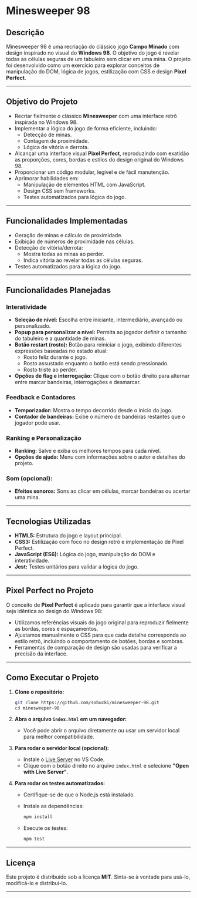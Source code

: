 
# **Minesweeper 98**

## **Descrição**

Minesweeper 98 é uma recriação do clássico jogo **Campo Minado** com design inspirado no visual do **Windows 98**. O objetivo do jogo é revelar todas as células seguras de um tabuleiro sem clicar em uma mina. O projeto foi desenvolvido como um exercício para explorar conceitos de manipulação do DOM, lógica de jogos, estilização com CSS e design **Pixel Perfect**.

---

## **Objetivo do Projeto**

- Recriar fielmente o clássico **Minesweeper** com uma interface retrô inspirada no Windows 98.
- Implementar a lógica do jogo de forma eficiente, incluindo:
  - Detecção de minas.
  - Contagem de proximidade.
  - Lógica de vitória e derrota.
- Alcançar uma interface visual **Pixel Perfect**, reproduzindo com exatidão as proporções, cores, bordas e estilos do design original do Windows 98.
- Proporcionar um código modular, legível e de fácil manutenção.
- Aprimorar habilidades em:
  - Manipulação de elementos HTML com JavaScript.
  - Design CSS sem frameworks.
  - Testes automatizados para lógica do jogo.

---

## **Funcionalidades Implementadas**

- Geração de minas e cálculo de proximidade.
- Exibição de números de proximidade nas células.
- Detecção de vitória/derrota:
  - Mostra todas as minas ao perder.
  - Indica vitória ao revelar todas as células seguras.
- Testes automatizados para a lógica do jogo.

---

## **Funcionalidades Planejadas**

### **Interatividade**

- **Seleção de nível:** Escolha entre iniciante, intermediário, avançado ou personalizado.
- **Popup para personalizar o nível:** Permita ao jogador definir o tamanho do tabuleiro e a quantidade de minas.
- **Botão restart (rosto):** Botão para reiniciar o jogo, exibindo diferentes expressões baseadas no estado atual:
  - Rosto feliz durante o jogo.
  - Rosto assustado enquanto o botão está sendo pressionado.
  - Rosto triste ao perder.
- **Opções de flag e interrogação:** Clique com o botão direito para alternar entre marcar bandeiras, interrogações e desmarcar.
  
### **Feedback e Contadores**

- **Temporizador:** Mostra o tempo decorrido desde o início do jogo.
- **Contador de bandeiras:** Exibe o número de bandeiras restantes que o jogador pode usar.

### **Ranking e Personalização**

- **Ranking:** Salve e exiba os melhores tempos para cada nível.
- **Opções de ajuda:** Menu com informações sobre o autor e detalhes do projeto.

### **Som (opcional):**

- **Efeitos sonoros:** Sons ao clicar em células, marcar bandeiras ou acertar uma mina.

---

## **Tecnologias Utilizadas**

- **HTML5:** Estrutura do jogo e layout principal.
- **CSS3:** Estilização com foco no design retrô e implementação de Pixel Perfect.
- **JavaScript (ES6):** Lógica do jogo, manipulação do DOM e interatividade.
- **Jest:** Testes unitários para validar a lógica do jogo.

---

## **Pixel Perfect no Projeto**

O conceito de **Pixel Perfect** é aplicado para garantir que a interface visual seja idêntica ao design do Windows 98:

- Utilizamos referências visuais do jogo original para reproduzir fielmente as bordas, cores e espaçamentos.
- Ajustamos manualmente o CSS para que cada detalhe corresponda ao estilo retrô, incluindo o comportamento de botões, bordas e sombras.
- Ferramentas de comparação de design são usadas para verificar a precisão da interface.

---

## **Como Executar o Projeto**

1. **Clone o repositório:**

   ```bash
   git clone https://github.com/sobucki/minesweeper-98.git
   cd minesweeper-98
   ```

2. **Abra o arquivo `index.html` em um navegador:**
   - Você pode abrir o arquivo diretamente ou usar um servidor local para melhor compatibilidade.

3. **Para rodar o servidor local (opcional):**
   - Instale o [Live Server](https://marketplace.visualstudio.com/items?itemName=ritwickdey.LiveServer) no VS Code.
   - Clique com o botão direito no arquivo `index.html` e selecione **"Open with Live Server"**.

4. **Para rodar os testes automatizados:**
   - Certifique-se de que o Node.js está instalado.
   - Instale as dependências:

     ```bash
     npm install
     ```

   - Execute os testes:

     ```bash
     npm test
     ```

---

## **Licença**

Este projeto é distribuído sob a licença **MIT**. Sinta-se à vontade para usá-lo, modificá-lo e distribuí-lo.

---

